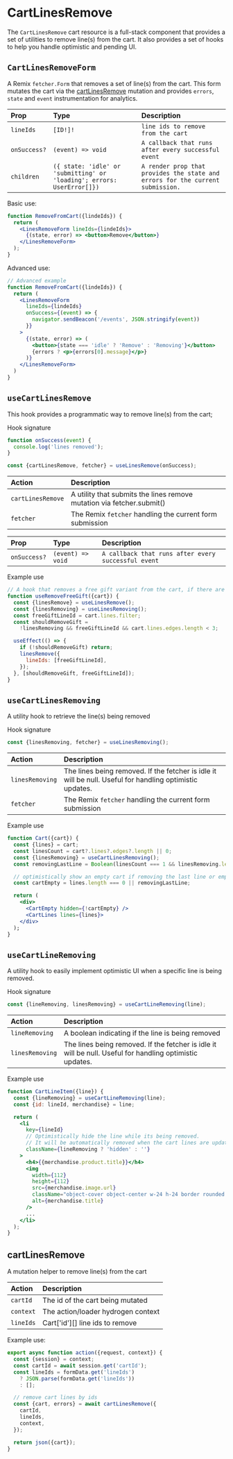 # CartLinesRemove

The `CartLinesRemove` cart resource is a full-stack component that provides a set of utilities to remove line(s) from the cart. It also provides a set of hooks to help you handle optimistic and pending UI.

## `CartLinesRemoveForm`

A Remix `fetcher.Form` that removes a set of line(s) from the cart. This form mutates the cart via the [cartLinesRemove](https://shopify.dev/api/storefront/2022-10/mutations/cartLinesRemove) mutation and provides
`errors`, `state` and `event` instrumentation for analytics.

| Prop         | Type                                                                   | Description                                                                    |
| :----------- | :--------------------------------------------------------------------- | :----------------------------------------------------------------------------- |
| `lineIds`    | `[ID!]!`                                                               | `line ids to remove from the cart`                                             |
| `onSuccess?` | `(event) => void`                                                      | `A callback that runs after every successful event`                            |
| `children`   | `({ state: 'idle' or 'submitting' or 'loading'; errors: UserError[]})` | `A render prop that provides the state and errors for the current submission.` |

Basic use:

```jsx
function RemoveFromCart({lindeIds}) {
  return (
    <LinesRemoveForm lineIds={lindeIds}>
      {(state, error) => <button>Remove</button>}
    </LinesRemoveForm>
  );
}
```

Advanced use:

```jsx
// Advanced example
function RemoveFromCart({lindeIds}) {
  return (
    <LinesRemoveForm
      lineIds={lindeIds}
      onSuccess={(event) => {
        navigator.sendBeacon('/events', JSON.stringify(event))
      }}
    >
      {(state, error) => (
        <button>{state === 'idle' ? 'Remove' : 'Removing'}</button>
        {errors ? <p>{errors[0].message}</p>}
      )}
    </LinesRemoveForm>
  )
}
```

## `useCartLinesRemove`

This hook provides a programmatic way to remove line(s) from the cart;

Hook signature

```jsx
function onSuccess(event) {
  console.log('lines removed');
}

const {cartLinesRemove, fetcher} = useLinesRemove(onSuccess);
```

| Action            | Description                                                           |
| :---------------- | :-------------------------------------------------------------------- |
| `cartLinesRemove` | A utility that submits the lines remove mutation via fetcher.submit() |
| `fetcher`         | The Remix `fetcher` handling the current form submission              |

| Prop         | Type              | Description                                         |
| :----------- | :---------------- | :-------------------------------------------------- |
| `onSuccess?` | `(event) => void` | `A callback that runs after every successful event` |

Example use

```jsx
// A hook that removes a free gift variant from the cart, if there are less than 3 items in the cart
function useRemoveFreeGift({cart}) {
  const {linesRemove} = useLinesRemove();
  const {linesRemoving} = useLinesRemoving();
  const freeGiftLineId = cart.lines.filter;
  const shouldRemoveGift =
    !linesRemoving && freeGiftLineId && cart.lines.edges.length < 3;

  useEffect(() => {
    if (!shouldRemoveGift) return;
    linesRemove({
      lineIds: [freeGiftLineId],
    });
  }, [shouldRemoveGift, freeGiftLineId]);
}
```

## `useCartLinesRemoving`

A utility hook to retrieve the line(s) being removed

Hook signature

```jsx
const {linesRemoving, fetcher} = useLinesRemoving();
```

| Action          | Description                                                                                              |
| :-------------- | :------------------------------------------------------------------------------------------------------- |
| `linesRemoving` | The lines being removed. If the fetcher is idle it will be null. Useful for handling optimistic updates. |
| `fetcher`       | The Remix `fetcher` handling the current form submission                                                 |

Example use

```jsx
function Cart({cart}) {
  const {lines} = cart;
  const linesCount = cart?.lines?.edges?.length || 0;
  const {linesRemoving} = useCartLinesRemoving();
  const removingLastLine = Boolean(linesCount === 1 && linesRemoving.length);

  // optimistically show an empty cart if removing the last line or empty
  const cartEmpty = lines.length === 0 || removingLastLine;

  return (
    <div>
      <CartEmpty hidden={!cartEmpty} />
      <CartLines lines={lines}>
    </div>
  );
}
```

## `useCartLineRemoving`

A utility hook to easily implement optimistic UI when a specific line is being removed.

Hook signature

```jsx
const {lineRemoving, linesRemoving} = useCartLineRemoving(line);
```

| Action          | Description                                                                                              |
| :-------------- | :------------------------------------------------------------------------------------------------------- |
| `lineRemoving`  | A boolean indicating if the line is being removed                                                        |
| `linesRemoving` | The lines being removed. If the fetcher is idle it will be null. Useful for handling optimistic updates. |

Example use

```jsx
function CartLineItem({line}) {
  const {lineRemoving} = useCartLineRemoving(line);
  const {id: lineId, merchandise} = line;

  return (
    <li
      key={lineId}
      // Optimistically hide the line while its being removed.
      // It will be automatically removed when the cart lines are updated
      className={lineRemoving ? 'hidden' : ''}
    >
      <h4>{{merchandise.product.title}}</h4>
      <img
        width={112}
        height={112}
        src={merchandise.image.url}
        className="object-cover object-center w-24 h-24 border rounded md:w-28 md:h-28"
        alt={merchandise.title}
      />
      ...
    </li>
  );
}
```

## cartLinesRemove

A mutation helper to remove line(s) from the cart

| Action    | Description                        |
| :-------- | :--------------------------------- |
| `cartId`  | The id of the cart being mutated   |
| `context` | The action/loader hydrogen context |
| `lineIds` | Cart['id'][] line ids to remove    |

Example use:

```jsx
export async function action({request, context}) {
  const {session} = context;
  const cartId = await session.get('cartId');
  const lineIds = formData.get('lineIds')
    ? JSON.parse(formData.get('lineIds'))
    : [];

  // remove cart lines by ids
  const {cart, errors} = await cartLinesRemove({
    cartId,
    lineIds,
    context,
  });

  return json({cart});
}
```
